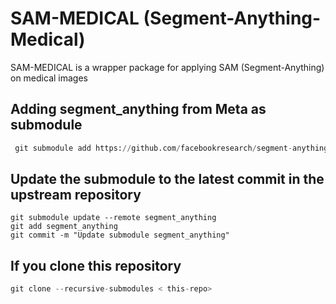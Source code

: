 # SAM-MEDICAL (Segment-Anything-Medical)

SAM-MEDICAL is a wrapper package for applying SAM (Segment-Anything) on medical images

## Adding segment_anything from Meta as submodule

```python
 git submodule add https://github.com/facebookresearch/segment-anything.git segment_anything
```

## Update the submodule to the latest commit in the upstream repository

```python-repl
git submodule update --remote segment_anything
git add segment_anything
git commit -m "Update submodule segment_anything"

```

## If you clone this repository

```python
git clone --recursive-submodules < this-repo>
```
